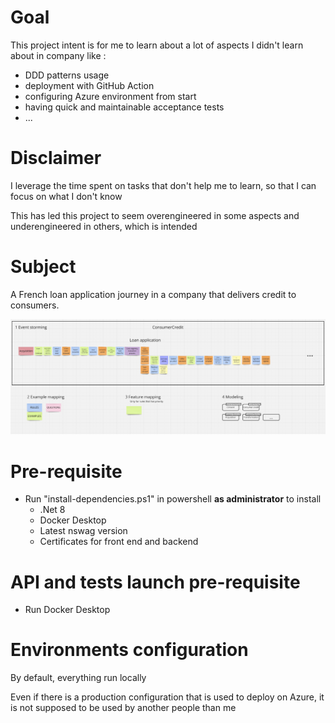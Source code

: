 # Goal
This project intent is for me to learn about a lot of aspects I didn't learn about in company like :
- DDD patterns usage
- deployment with GitHub Action
- configuring Azure environment from start
- having quick and maintainable acceptance tests
- ...

# Disclaimer
I leverage the time spent on tasks that don't help me to learn, so that I can focus on what I don't know

This has led this project to seem overengineered in some aspects and underengineered in others, which is intended

# Subject
A French loan application journey in a company that delivers credit to consumers.

![Consumer credit](Event-storming.png)
 
# Pre-requisite
- Run "install-dependencies.ps1" in powershell **as administrator** to install
  - .Net 8
  - Docker Desktop
  - Latest nswag version
  - Certificates for front end and backend

# API and tests launch pre-requisite
- Run Docker Desktop

# Environments configuration
By default, everything run locally

Even if there is a production configuration that is used to deploy on Azure, it is not supposed to be used by another people than me
